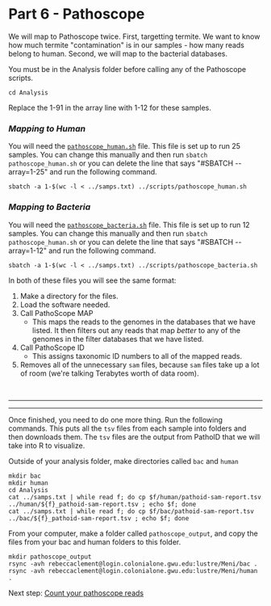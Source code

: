 # Part 6 - Pathoscope

We will map to Pathoscope twice. First, targetting termite. We want to know how much termite "contamination" is in our samples - how many reads belong to human. Second, we will map to the bacterial databases.

You must be in the Analysis folder before calling any of the Pathoscope scripts.
```
cd Analysis
```
Replace the 1-91 in the array line with 1-12 for these samples.
### **_Mapping to Human_**
You will need the [`pathoscope_human.sh`](pathoscope_human.sh) file. This file is set up to run 25 samples. You can change this manually and then run `sbatch pathoscope_human.sh` or you can delete the line that says "#SBATCH --array=1-25" and run the following command.

```
sbatch -a 1-$(wc -l < ../samps.txt) ../scripts/pathoscope_human.sh
```

### **_Mapping to Bacteria_**
You will need the [`pathoscope_bacteria.sh`](pathoscope_bacteria.sh) file.
This file is set up to run 12 samples. You can change this manually and then run `sbatch pathoscope_human.sh` or you can delete the line that says "#SBATCH --array=1-12" and run the following command.
```
sbatch -a 1-$(wc -l < ../samps.txt) ../scripts/pathoscope_bacteria.sh
```

In both of these files you will see the same format:
1. Make a directory for the files.
2. Load the software needed.
3. Call PathoScope MAP
    - This maps the reads to the genomes in the databases that we have listed. It then filters out any reads that map *better* to any of the genomes in the filter databases that we have listed.
4. Call PathoScope ID
    - This assigns taxonomic ID numbers to all of the mapped reads.
5. Removes all of the unnecessary `sam` files, because `sam` files take up a lot of room (we're talking Terabytes worth of data room).

<br />

---
---

Once finished, you need to do one more thing. 
Run the following commands. This puts all the `tsv` files from each sample into folders and then downloads them. The `tsv` files are the output from PathoID that we will take into R to visualize.

Outside of your analysis folder, make directories called `bac` and `human`
```
mkdir bac
mkdir human
cd Analysis
cat ../samps.txt | while read f; do cp $f/human/pathoid-sam-report.tsv ../human/${f}_pathoid-sam-report.tsv ; echo $f; done
cat ../samps.txt | while read f; do cp $f/bac/pathoid-sam-report.tsv ../bac/${f}_pathoid-sam-report.tsv ; echo $f; done
```
From your computer, make a folder called `pathoscope_output`, and copy the files from your bac and human folders to this folder.
```
mkdir pathoscope_output
rsync -avh rebeccaclement@login.colonialone.gwu.edu:lustre/Meni/bac .
rsync -avh rebeccaclement@login.colonialone.gwu.edu:lustre/Meni/human .
```
>

Next step: [Count your pathoscope reads](count_ps_reads.md) 
